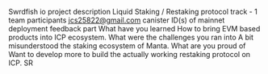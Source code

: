 Swrdfish io
project description
Liquid Staking / Restaking protocol
track - 1
team participants
jcs25822@gmail.com
canister ID(s) of mainnet deployment
feedback part
What have you learned
How to bring EVM based products into ICP ecosystem.
What were the challenges you ran into
A bit misunderstood the staking ecosystem of Manta.
What are you proud of
Want to develop more to build the actually working restaking protocol on ICP.
SR
